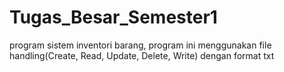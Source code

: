 # Tugas_Besar_Semester1
program sistem inventori barang, program ini menggunakan file handling(Create, Read, Update, Delete, Write) dengan format txt
